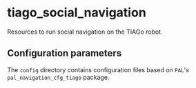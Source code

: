 # tiago_social_navigation
Resources to run social navigation on the TIAGo robot.

## Configuration parameters
The `config` directory contains configuration files based on `PAL`'s `pal_navigation_cfg_tiago` package.
